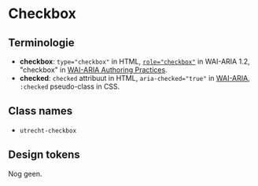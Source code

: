 <!--
@license EUPL-1.2
Copyright (c) 2021 Robbert Broersma
-->

# Checkbox

## Terminologie

- **checkbox**: `type="checkbox"` in HTML, [`role="checkbox"`](https://www.w3.org/TR/wai-aria-1.2/#checkbox) in WAI-ARIA 1.2, "checkbox" in [WAI-ARIA Authoring Practices](https://www.w3.org/TR/wai-aria-practices-1.2/#checkbox).
- **checked**: `checked` attribuut in HTML, `aria-checked="true"` in [WAI-ARIA](https://www.w3.org/TR/wai-aria-1.2/#aria-checked), `:checked` pseudo-class in CSS.

## Class names

- `utrecht-checkbox`

## Design tokens

Nog geen.
